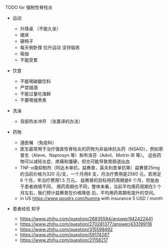 TODO for 强制性脊柱炎

- 运动
  - 升降桌 （不能久坐） 
  - 硬床 
  - 硬椅子 
  - 每天俯卧撑 拉升运动 坚持锻炼
  - 瑜伽
  - 不能受累

- 饮食
  - 不能喝碳酸饮料
  - 严禁烟酒
  - 不能过量吃海鲜
  - 不要喝褪黑素

- 洗澡
  - 背部热水冲开 （张嘉译的办法）

- 药物
  - 遵医嘱 （免疫科）
  - 医生最常用于治疗强直性脊柱炎的药物为非甾体抗炎药（NSAID），例如萘普生（Aleve、Naprosyn 等）和布洛芬（Advil、Motrin IB 等）。 这些药物可以减轻炎症、疼痛和僵硬，但也可能导致胃肠道出血
  - TNF-α类抑制剂（阿达木单抗，益赛普，英夫利昔单抗等）益赛普25mg 的当前价格为320 元/支，一个月用8 支，月治疗费用是2560 元，若用足 6 个月，年治疗费用1.5 万元。 益赛普的目标用药周期是6 个月，但是由于患者病情不同， 用药周期也不同，整体来看，当前平均用药周期在3 个月左右，我们预计益赛普在价格降低 后，平均用药周期有提升的空间。
  - in US https://www.goodrx.com/humira with insurance 5 USD / month 

- 患者经验 知乎
  - https://www.zhihu.com/question/26835584/answer/942422441
  - https://www.zhihu.com/question/270281377/answer/433199116
  - https://www.zhihu.com/question/315599492
  - https://www.zhihu.com/question/59174267
  - https://www.zhihu.com/question/21158217
